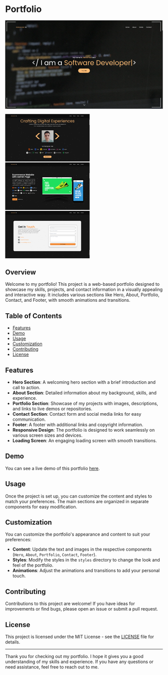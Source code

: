 # Portfolio

![Portfolio](Screenshot.png)

<p>
  <img src="Screenshot_2.png" alt="Screenshot 2" width="270">
  <img src="Screenshot_3.png" alt="Screenshot 3" width="270">
  <img src="Screenshot_4.png" alt="Screenshot 4" width="270">
</p>

## Overview

Welcome to my portfolio! This project is a web-based portfolio designed to showcase my skills, projects, and contact information in a visually appealing and interactive way. It includes various sections like Hero, About, Portfolio, Contact, and Footer, with smooth animations and transitions.

## Table of Contents

- [Features](#features)
- [Demo](#demo)
- [Usage](#usage)
- [Customization](#customization)
- [Contributing](#contributing)
- [License](#license)

## Features

- **Hero Section**: A welcoming hero section with a brief introduction and call to action.
- **About Section**: Detailed information about my background, skills, and experience.
- **Portfolio Section**: Showcase of my projects with images, descriptions, and links to live demos or repositories.
- **Contact Section**: Contact form and social media links for easy communication.
- **Footer**: A footer with additional links and copyright information.
- **Responsive Design**: The portfolio is designed to work seamlessly on various screen sizes and devices.
- **Loading Screen**: An engaging loading screen with smooth transitions.

## Demo

You can see a live demo of this portfolio [here](https://portfolio-coja.vercel.app/).

## Usage

Once the project is set up, you can customize the content and styles to match your preferences. The main sections are organized in separate components for easy modification.

## Customization

You can customize the portfolio's appearance and content to suit your preferences:

- **Content**: Update the text and images in the respective components (`Hero`, `About`, `Portfolio`, `Contact`, `Footer`).
- **Styles**: Modify the styles in the `styles` directory to change the look and feel of the portfolio.
- **Animations**: Adjust the animations and transitions to add your personal touch.

## Contributing

Contributions to this project are welcome! If you have ideas for improvements or find bugs, please open an issue or submit a pull request.

## License

This project is licensed under the MIT License - see the [LICENSE](LICENSE) file for details.

---

Thank you for checking out my portfolio. I hope it gives you a good understanding of my skills and experience. If you have any questions or need assistance, feel free to reach out to me.
